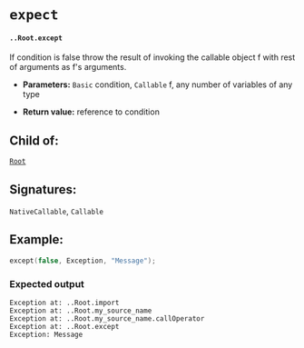 # `expect`

#### `..Root.except`

If condition is false throw the result of invoking the callable object f with rest of arguments as f's arguments.

* **Parameters:** `Basic` condition, `Callable` f, any number of variables of any type

* **Return value:** reference to condition

## Child of:

[`Root`](docs..Root.md)

## Signatures:

`NativeCallable`, `Callable`

## Example:

```c
except(false, Exception, "Message");
```

### Expected output

```
Exception at: ..Root.import
Exception at: ..Root.my_source_name
Exception at: ..Root.my_source_name.callOperator
Exception at: ..Root.except
Exception: Message
```